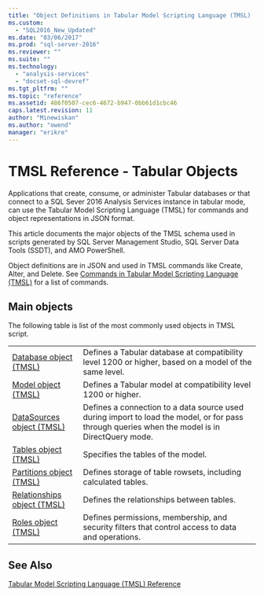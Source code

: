 ```yaml
---
title: "Object Definitions in Tabular Model Scripting Language (TMSL) | Microsoft Docs"
ms.custom: 
  - "SQL2016_New_Updated"
ms.date: "03/06/2017"
ms.prod: "sql-server-2016"
ms.reviewer: ""
ms.suite: ""
ms.technology: 
  - "analysis-services"
  - "docset-sql-devref"
ms.tgt_pltfrm: ""
ms.topic: "reference"
ms.assetid: 486f0507-cec6-4672-b947-0bb61d1cbc46
caps.latest.revision: 11
author: "Minewiskan"
ms.author: "owend"
manager: "erikre"
---
```

# TMSL Reference - Tabular Objects
  Applications that create, consume, or administer Tabular databases or that connect to a SQL Sever 2016 Analysis Services instance in tabular mode, can use the Tabular Model Scripting Language (TMSL) for commands and object representations in JSON format.  
  
 This article documents the major objects of the TMSL schema used in scripts generated by SQL Server Management Studio, SQL Server Data Tools (SSDT), and AMO PowerShell.  
  
 Object definitions are in JSON and used in TMSL commands like Create, Alter, and Delete. See [Commands in Tabular Model Scripting Language &#40;TMSL&#41;](../../analysis-services/tabular-models-scripting-language-commands/tmsl-reference-commands.md) for a list of commands.  
  
## Main objects  
 The following table is list of the most commonly used objects in TMSL script.  
  
|||  
|-|-|  
|[Database object &#40;TMSL&#41;](../../analysis-services/tabular-models-scripting-language-objects/database-object-tmsl.md)|Defines a Tabular database at compatibility level 1200 or higher, based on a model of the same level.|  
|[Model object &#40;TMSL&#41;](../../analysis-services/tabular-models-scripting-language-objects/model-object-tmsl.md)|Defines a Tabular model at compatibility level 1200 or higher.|  
|[DataSources object &#40;TMSL&#41;](../../analysis-services/tabular-models-scripting-language-objects/datasources-object-tmsl.md)|Defines a connection to a data source used during import to load the model, or for pass through queries when the model is in DirectQuery mode.|  
|[Tables object &#40;TMSL&#41;](../../analysis-services/tabular-models-scripting-language-objects/tables-object-tmsl.md)|Specifies the tables of the model.|  
|[Partitions object &#40;TMSL&#41;](../../analysis-services/tabular-models-scripting-language-objects/partitions-object-tmsl.md)|Defines storage of table rowsets, including calculated tables.|  
|[Relationships object &#40;TMSL&#41;](../../analysis-services/tabular-models-scripting-language-objects/relationships-object-tmsl.md)|Defines the relationships between tables.|  
|[Roles object &#40;TMSL&#41;](../../analysis-services/tabular-models-scripting-language-objects/roles-object-tmsl.md)|Defines permissions, membership, and security filters that control access to data and operations.|  
  
## See Also  
 [Tabular Model Scripting Language &#40;TMSL&#41; Reference](../../analysis-services/tabular-model-scripting-language-tmsl-reference.md)  
  
  